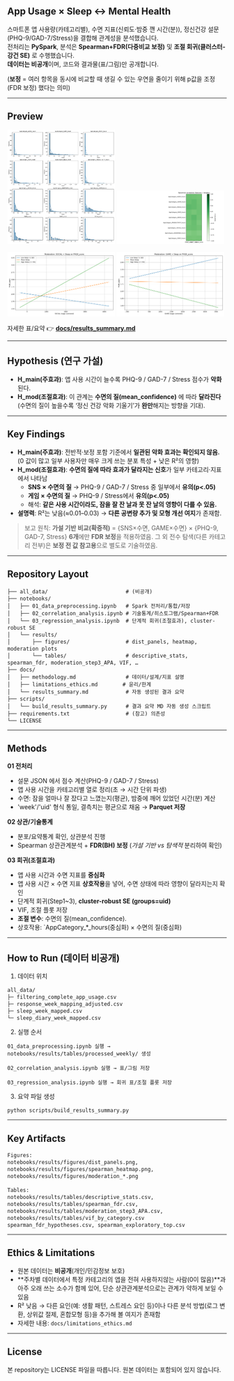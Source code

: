 ## App Usage × Sleep ↔ Mental Health

스마트폰 앱 사용량(카테고리별), 수면 지표(신뢰도·밤중 깬 시간(분)), 정신건강 설문(PHQ-9/GAD-7/Stress)을 결합해 관계성을 분석했습니다.  
전처리는 **PySpark**, 분석은 **Spearman+FDR(다중비교 보정)** 및 **조절 회귀(클러스터-강건 SE)** 로 수행했습니다.  
**데이터는 비공개**이며, 코드와 결과물(표/그림)만 공개합니다.


(**보정** = 여러 항목을 동시에 비교할 때 생길 수 있는 우연을 줄이기 위해 p값을 조정(FDR 보정) 했다는 의미)

---

## Preview

<p float="left">
  <img src="notebooks/results/figures/dist_panels.png" width="49%" />
  <img src="notebooks/results/figures/spearman_heatmap.png" width="49%" />
</p>
<p float="left">
  <img src="notebooks/results/figures/moderation_SOCIAL_PHQ9_score.png" width="49%" />
  <img src="notebooks/results/figures/moderation_GAME_PHQ9_score.png" width="49%" />
</p>

자세한 표/요약 👉 **[docs/results_summary.md](docs/results_summary.md)**

---

## Hypothesis (연구 가설)
- **H_main(주효과)**: 앱 사용 시간이 늘수록 PHQ-9 / GAD-7 / Stress 점수가 **악화**된다.
- **H_mod(조절효과)**: 이 관계는 **수면의 질(mean_confidence)** 에 따라 **달라진다**
  (수면의 질이 높을수록 ‘정신 건강 악화 기울기’가 **완만**해지는 방향을 기대).

---

## Key Findings

- **H_main(주효과)**: 전반적·보정 포함 기준에서 **일관된 악화 효과는 확인되지 않음.**
  (0 값이 많고 일부 사용자만 매우 크게 쓰는 분포 특성 + 낮은 R²의 영향)
- **H_mod(조절효과)**: **수면의 질에 따라 효과가 달라지는 신호**가 일부 카테고리·지표에서 나타남
  - **SNS × 수면의 질** → PHQ-9 / GAD-7 / Stress 중 일부에서 **유의(p<.05)**  
  - **게임 × 수면의 질** → PHQ-9 / Stress에서 **유의(p<.05)**
  - 해석: **같은 사용 시간이라도, 잠을 잘 잔 날과 못 잔 날의 영향이 다를 수 있음.**
- **설명력**: R²는 낮음(≈0.01–0.03) → **다른 공변량 추가 및 모형 개선 여지**가 존재함.

> 보고 원칙: **가설 기반 비교(확증적)** = {SNS×수면, GAME×수면} × {PHQ-9, GAD-7, Stress} **6개**에만 **FDR 보정**을 적용하였음.
> 그 외 전수 탐색(다른 카테고리 전부)은 **보정 전 값 참고용**으로 별도로 기술하였음.


---

## Repository Layout

```
├── all_data/                         # (비공개)
├── notebooks/
│   ├── 01_data_preprocessing.ipynb   # Spark 전처리/통합/저장
│   ├── 02_correlation_analysis.ipynb # 기술통계/히스토그램/Spearman+FDR
│   └── 03_regression_analysis.ipynb  # 단계적 회귀(조절효과), cluster-robust SE
│   └── results/
│       ├── figures/                  # dist_panels, heatmap, moderation plots
│       └── tables/                   # descriptive_stats, spearman_fdr, moderation_step3_APA, VIF, …
├── docs/
│   ├── methodology.md                # 데이터/설계/지표 설명
│   ├── limitations_ethics.md        # 윤리/한계
│   └── results_summary.md            # 자동 생성된 결과 요약
├── scripts/
│   └── build_results_summary.py      # 결과 요약 MD 자동 생성 스크립트
├── requirements.txt                  # (참고) 의존성
└── LICENSE
```

---

## Methods

**01 전처리**  
- 설문 JSON 에서 점수 계산(PHQ-9 / GAD-7 / Stress) 
- 앱 사용 시간을 카테고리별 열로 정리(초 → 시간 단위 파생)
- 수면: 잠을 얼마나 잘 잤다고 느꼈는지(평균), 밤중에 깨어 있었던 시간(분) 계산
- 'week'/'uid' 형식 통일, 결측치는 평균으로 채움 → **Parquet 저장**

**02 상관/기술통계**  
- 분포/요약통계 확인, 상관분석 진행
- Spearman 상관관계분석 + **FDR(BH) 보정** (*가설 기반 vs 탐색적* 분리하여 확인)

**03 회귀(조절효과)**  
- 앱 사용 시간과 수면 지표를 **중심화**
- 앱 사용 시간 × 수면 지표 **상호작용**을 넣어, 수면 상태에 따라 영향이 달라지는지 확인   
- 단계적 회귀(Step1~3), **cluster-robust SE (groups=uid)**  
- VIF, 조절 플롯 저장
- **조절 변수**: 수면의 질(mean_confidence).  
- 상호작용: `AppCategory_*_hours(중심화) × 수면의 질(중심화)


---

## How to Run (데이터 비공개)

1) 데이터 위치

```
all_data/
├─ filtering_complete_app_usage.csv
├─ response_week_mapping_adjusted.csv
├─ sleep_week_mapped.csv
└─ sleep_diary_week_mapped.csv
```

2. 실행 순서
```
01_data_preprocessing.ipynb 실행 → notebooks/results/tables/processed_weekly/ 생성

02_correlation_analysis.ipynb 실행 → 표/그림 저장

03_regression_analysis.ipynb 실행 → 회귀 표/조절 플롯 저장
```
3. 요약 파일 생성
```
python scripts/build_results_summary.py
```

---

##  Key Artifacts
```
Figures:
notebooks/results/figures/dist_panels.png,
notebooks/results/figures/spearman_heatmap.png,
notebooks/results/figures/moderation_*.png

Tables:
notebooks/results/tables/descriptive_stats.csv,
notebooks/results/tables/spearman_fdr.csv,
notebooks/results/tables/moderation_step3_APA.csv,
notebooks/results/tables/vif_by_category.csv
spearman_fdr_hypotheses.csv, spearman_exploratory_top.csv
```
---

## Ethics & Limitations

- 원본 데이터는 **비공개**(개인/민감정보 보호)  
- **주차별 데이터에서 특정 카테고리의 앱을 전혀 사용하지않는 사람(0이 많음)**과 아주 오래 쓰는 소수가 함께 있어, 단순 상관관계분석으로는 관계가 약하게 보일 수 있음
- R² 낮음 → 다른 요인(예: 생활 패턴, 스트레스 요인 등)이나 다른 분석 방법(로그 변환, 상위값 절제, 혼합모형 등)을 추가해 볼 여지가 존재함
- 자세한 내용: `docs/limitations_ethics.md`

---

## License

본 repository는 LICENSE 파일을 따릅니다. 원본 데이터는 포함되어 있지 않습니다.
